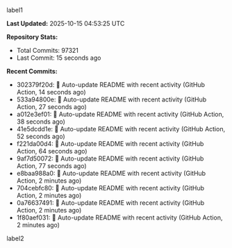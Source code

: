 
label1 
<!-- ACTIVITY_START -->
**Last Updated:** 2025-10-15 04:53:25 UTC

**Repository Stats:**
- Total Commits: 97321
- Last Commit: 15 seconds ago

**Recent Commits:**
- 302379f20d: 🤖 Auto-update README with recent activity (GitHub Action, 14 seconds ago)
- 533a94800e: 🤖 Auto-update README with recent activity (GitHub Action, 27 seconds ago)
- a012e3ef01: 🤖 Auto-update README with recent activity (GitHub Action, 38 seconds ago)
- 41e5dcdd1e: 🤖 Auto-update README with recent activity (GitHub Action, 52 seconds ago)
- f221da00d4: 🤖 Auto-update README with recent activity (GitHub Action, 64 seconds ago)
- 9af7d50072: 🤖 Auto-update README with recent activity (GitHub Action, 77 seconds ago)
- e8baa988a0: 🤖 Auto-update README with recent activity (GitHub Action, 2 minutes ago)
- 704cebfc80: 🤖 Auto-update README with recent activity (GitHub Action, 2 minutes ago)
- 0a76637491: 🤖 Auto-update README with recent activity (GitHub Action, 2 minutes ago)
- 1f80aef031: 🤖 Auto-update README with recent activity (GitHub Action, 2 minutes ago)
<!-- ACTIVITY_END -->

label2
